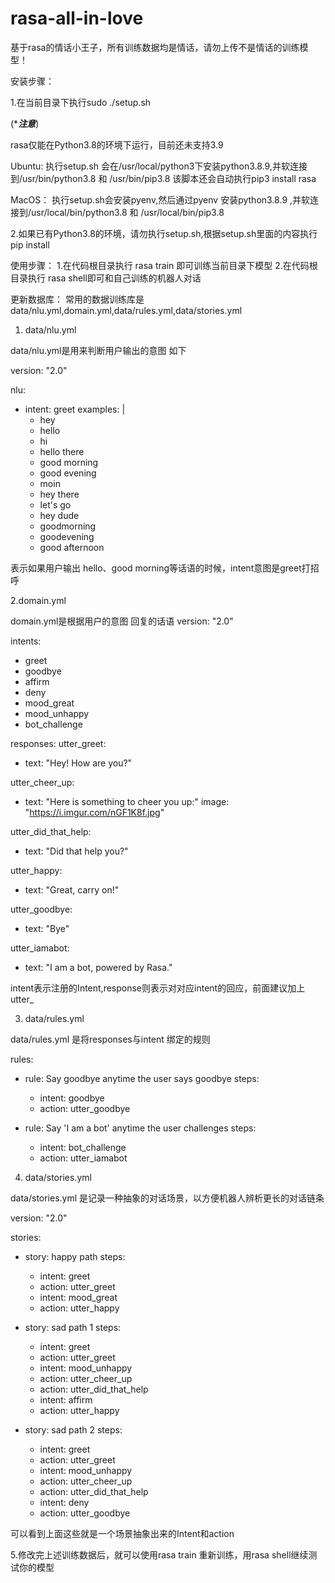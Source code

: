 # rasa-all-in-love
基于rasa的情话小王子，所有训练数据均是情话，请勿上传不是情话的训练模型！


安装步骤：

1.在当前目录下执行sudo ./setup.sh 

(******注意*****)

rasa仅能在Python3.8的环境下运行，目前还未支持3.9

Ubuntu:
执行setup.sh 会在/usr/local/python3下安装python3.8.9,并软连接到/usr/bin/python3.8 和 /usr/bin/pip3.8
该脚本还会自动执行pip3 install rasa 

MacOS：
执行setup.sh会安装pyenv,然后通过pyenv 安装python3.8.9 ,并软连接到/usr/local/bin/python3.8 和 /usr/local/bin/pip3.8

2.如果已有Python3.8的环境，请勿执行setup.sh,根据setup.sh里面的内容执行pip install 


使用步骤：
1.在代码根目录执行 rasa train 即可训练当前目录下模型
2.在代码根目录执行 rasa shell即可和自己训练的机器人对话

更新数据库：
常用的数据训练库是data/nlu.yml,domain.yml,data/rules.yml,data/stories.yml
1. data/nlu.yml

data/nlu.yml是用来判断用户输出的意图
如下

version: "2.0"

nlu:
- intent: greet
  examples: |
    - hey
    - hello
    - hi
    - hello there
    - good morning
    - good evening
    - moin
    - hey there
    - let's go
    - hey dude
    - goodmorning
    - goodevening
    - good afternoon
    
表示如果用户输出 hello、good morning等话语的时候，intent意图是greet打招呼

2.domain.yml 

domain.yml是根据用户的意图 回复的话语 
version: "2.0"

intents:
  - greet
  - goodbye
  - affirm
  - deny
  - mood_great
  - mood_unhappy
  - bot_challenge

responses:
  utter_greet:
  - text: "Hey! How are you?"

  utter_cheer_up:
  - text: "Here is something to cheer you up:"
    image: "https://i.imgur.com/nGF1K8f.jpg"

  utter_did_that_help:
  - text: "Did that help you?"

  utter_happy:
  - text: "Great, carry on!"

  utter_goodbye:
  - text: "Bye"

  utter_iamabot:
  - text: "I am a bot, powered by Rasa."

intent表示注册的Intent,response则表示对对应intent的回应，前面建议加上utter_

3. data/rules.yml

data/rules.yml 是将responses与intent 绑定的规则

rules:

- rule: Say goodbye anytime the user says goodbye
  steps:
  - intent: goodbye
  - action: utter_goodbye

- rule: Say 'I am a bot' anytime the user challenges
  steps:
  - intent: bot_challenge
  - action: utter_iamabot

4. data/stories.yml

data/stories.yml 是记录一种抽象的对话场景，以方便机器人辨析更长的对话链条

version: "2.0"

stories:

- story: happy path
  steps:
  - intent: greet
  - action: utter_greet
  - intent: mood_great
  - action: utter_happy

- story: sad path 1
  steps:
  - intent: greet
  - action: utter_greet
  - intent: mood_unhappy
  - action: utter_cheer_up
  - action: utter_did_that_help
  - intent: affirm
  - action: utter_happy

- story: sad path 2
  steps:
  - intent: greet
  - action: utter_greet
  - intent: mood_unhappy
  - action: utter_cheer_up
  - action: utter_did_that_help
  - intent: deny
  - action: utter_goodbye

可以看到上面这些就是一个场景抽象出来的Intent和action 


5.修改完上述训练数据后，就可以使用rasa train 重新训练，用rasa shell继续测试你的模型

